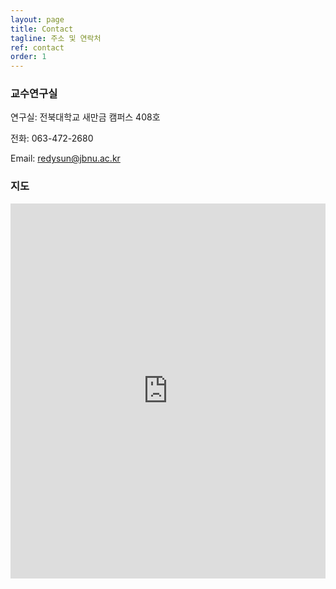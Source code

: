 ```yaml
---
layout: page
title: Contact
tagline: 주소 및 연락처
ref: contact
order: 1
---
```



<div class="row">
<div class="col-xs-12 col-md-10 col-lg-8 col-md-offset-1 col-lg-offset-2" markdown="1">

### 교수연구실

연구실: 전북대학교 새만금 캠퍼스 408호 

전화: 063-472-2680 

Email: [redysun@jbnu.ac.kr](mailto:redysun@jbnu.ac.kr)

### 지도

<iframe width="100%" height="600" class="map" src="https://www.google.com/maps/embed?pb=!1m18!1m12!1m3!1d3234.08867724205!2d127.12998197481086!3d35.8468290725342!2m3!1f0!2f0!3f0!3m2!1i1024!2i768!4f13.1!3m3!1m2!1s0x3570233140757053%3A0x296664c5538f0f14!2z7KCE7KO87IucIOq4iOyVlOuPmSDsoITrtoHrjIDtlZnqtZAg6rO16rO864yA7ZWZMe2YuOq0gA!5e0!3m2!1sko!2skr!4v1751526626143!5m2!1sko!2skr" frameborder="0" style="border:0" allowfullscreen></iframe>


</div>
</div>

